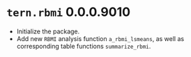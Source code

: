 # `tern.rbmi` 0.0.0.9010

* Initialize the package.
* Add new `RBMI` analysis function `a_rbmi_lsmeans`, as well as corresponding table functions `summarize_rbmi`.
